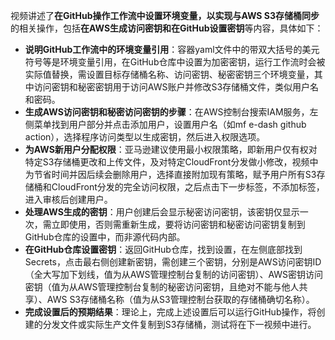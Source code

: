 

视频讲述了**在GitHub操作工作流中设置环境变量，以实现与AWS S3存储桶同步**的相关操作，包括**在AWS生成访问密钥和在GitHub设置密钥**等内容，具体如下：


- **说明GitHub工作流中的环境变量引用**：容器yaml文件中的带双大括号的美元符号等是环境变量引用，在GitHub仓库中设置为加密密钥，运行工作流时会被实际值替换，需设置目标存储桶名称、访问密钥、秘密密钥三个环境变量，其中访问密钥和秘密密钥用于访问AWS账户并修改S3存储桶文件，类似用户名和密码。
- **生成AWS访问密钥和秘密访问密钥的步骤**：在AWS控制台搜索IAM服务，左侧菜单找到用户部分并点击添加用户，设置用户名（如mf e-dash github action），选择程序访问类型以生成密钥，然后进入权限选项。
- **为AWS新用户分配权限**：亚马逊建议使用最小权限策略，即新用户仅有权对特定S3存储桶更改和上传文件，及对特定CloudFront分发做小修改，视频中为节省时间并因后续会删除用户，选择直接附加现有策略，赋予用户所有S3存储桶和CloudFront分发的完全访问权限，之后点击下一步标签，不添加标签，进入审核后创建用户。
- **处理AWS生成的密钥**：用户创建后会显示秘密访问密钥，该密钥仅显示一次，需立即使用，否则需重新生成，要将访问密钥和秘密访问密钥复制到GitHub仓库的设置中，而非源代码内部。
- **在GitHub仓库设置密钥**：返回GitHub仓库，找到设置，在左侧底部找到Secrets，点击最右侧创建新密钥，需创建三个密钥，分别是AWS访问密钥ID（全大写加下划线，值为从AWS管理控制台复制的访问密钥）、AWS密钥访问密钥（值为从AWS管理控制台复制的秘密访问密钥，且绝对不能与他人共享）、AWS S3存储桶名称（值为从S3管理控制台获取的存储桶确切名称）。
- **完成设置后的预期结果**：理论上，完成上述设置后可以运行GitHub操作，将创建的分发文件或实际生产文件复制到S3存储桶，测试将在下一视频中进行。